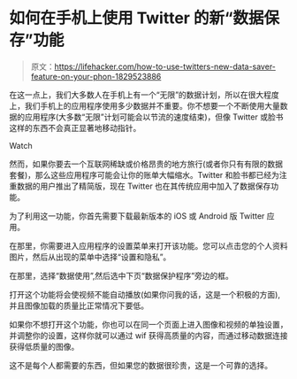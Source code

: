 # 如何在手机上使用 Twitter 的新“数据保存”功能

> 原文：<https://lifehacker.com/how-to-use-twitters-new-data-saver-feature-on-your-phon-1829523886>

在这一点上，我们大多数人在手机上有一个“无限”的数据计划，所以在很大程度上，我们手机上的应用程序使用多少数据并不重要。你不想要一个不断使用大量数据的应用程序(大多数“无限”计划可能会以节流的速度结束)，但像 Twitter 或脸书这样的东西不会真正显著地移动指针。

Watch

然而，如果你要去一个互联网稀缺或价格昂贵的地方旅行(或者你只有有限的数据套餐)，那么这些应用程序可能会让你的账单大幅缩水。Twitter 和脸书都已经为注重数据的用户推出了精简版，现在 Twitter 也在其传统应用中加入了数据保存功能。

为了利用这一功能，你首先需要下载最新版本的 iOS 或 Android 版 Twitter 应用。

在那里，你需要进入应用程序的设置菜单来打开该功能。您可以点击您的个人资料图片，然后从出现的菜单中选择“设置和隐私”。

在那里，选择“数据使用”,然后选中下页“数据保护程序”旁边的框。

打开这个功能将会使视频不能自动播放(如果你问我的话，这是一个积极的方面),并且图像加载的质量比正常情况下要低。

如果你不想打开这个功能，你也可以在同一个页面上进入图像和视频的单独设置，并调整你的设置，这样你就可以通过 wif 获得高质量的内容，而通过移动数据连接获得低质量的图像。

这不是每个人都需要的东西，但如果您的数据很珍贵，这是一个可靠的选择。